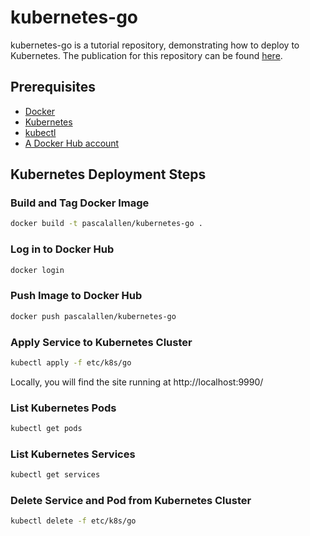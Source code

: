 # kubernetes-go

kubernetes-go is a tutorial repository, demonstrating how to deploy to Kubernetes. The publication for this repository
can be found [here](https://medium.com/@pascal.allen88/how-to-deploy-to-kubernetes-76c42e5ea28c).

## Prerequisites

- [Docker](https://www.docker.com/)
- [Kubernetes](https://kubernetes.io/releases/download/)
- [kubectl](https://kubernetes.io/releases/download/)
- [A Docker Hub account](https://hub.docker.com/)

## Kubernetes Deployment Steps

### Build and Tag Docker Image

```bash
docker build -t pascalallen/kubernetes-go .
```

### Log in to Docker Hub

```bash
docker login
```

### Push Image to Docker Hub

```bash
docker push pascalallen/kubernetes-go
``` 

### Apply Service to Kubernetes Cluster

```bash
kubectl apply -f etc/k8s/go
```

Locally, you will find the site running at http://localhost:9990/

### List Kubernetes Pods

```bash
kubectl get pods
```

### List Kubernetes Services

```bash
kubectl get services
```

### Delete Service and Pod from Kubernetes Cluster

```bash
kubectl delete -f etc/k8s/go
```

